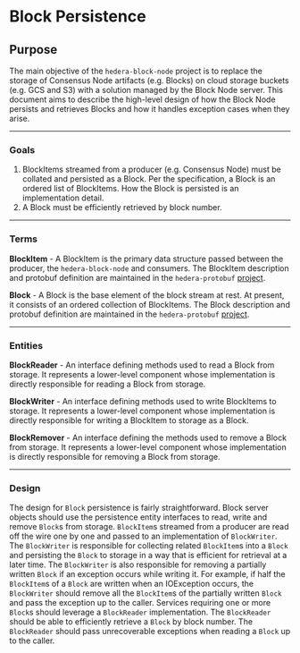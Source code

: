# Block Persistence

## Purpose

The main objective of the `hedera-block-node` project is to replace the storage of Consensus Node artifacts (e.g.
Blocks) on cloud storage buckets (e.g. GCS and S3) with a solution managed by the Block Node server. This document aims
to describe the high-level design of how the Block Node persists and retrieves Blocks and how it handles exception cases
when they arise.

---

### Goals

1) BlockItems streamed from a producer (e.g. Consensus Node) must be collated and persisted as a Block.  Per the
   specification, a Block is an ordered list of BlockItems. How the Block is persisted is an implementation detail.
2) A Block must be efficiently retrieved by block number.

---

### Terms

**BlockItem** - A BlockItem is the primary data structure passed between the producer, the `hedera-block-node`
and consumers. The BlockItem description and protobuf definition are maintained in the `hedera-protobuf`
[project](https://github.com/hashgraph/hedera-protobufs/blob/continue-block-node/documents/api/block/stream/block_item.md).

**Block** - A Block is the base element of the block stream at rest. At present, it consists of an ordered collection of
BlockItems. The Block description and protobuf definition are maintained in the `hedera-protobuf`
[project](https://github.com/hashgraph/hedera-protobufs/blob/continue-block-node/documents/api/block/stream/block.md).

---

### Entities

**BlockReader** - An interface defining methods used to read a Block from storage. It represents a lower-level
component whose implementation is directly responsible for reading a Block from storage.

**BlockWriter** - An interface defining methods used to write BlockItems to storage. It represents a lower-level
component whose implementation is directly responsible for writing a BlockItem to storage as a Block.

**BlockRemover** - An interface defining the methods used to remove a Block from storage. It represents a lower-level
component whose implementation is directly responsible for removing a Block from storage.

---

### Design

The design for `Block` persistence is fairly straightforward. Block server objects should use the persistence entity 
interfaces to read, write and remove `Block`s from storage. `BlockItem`s streamed from a producer are read off the wire 
one by one and passed to an implementation of `BlockWriter`. The `BlockWriter` is responsible for collecting related 
`BlockItem`s into a `Block` and persisting the `Block` to storage in a way that is efficient for retrieval at a later 
time. The `BlockWriter` is also responsible for removing a partially written `Block` if an exception occurs while 
writing it. For example, if half the `BlockItem`s of a `Block` are written when an IOException occurs, the `BlockWriter` 
should remove all the `BlockItem`s of the partially written `Block` and pass the exception up to the caller. Services
requiring one or more `Block`s should leverage a `BlockReader` implementation. The `BlockReader` should be able to
efficiently retrieve a `Block` by block number.  The `BlockReader` should pass unrecoverable exceptions when reading
a `Block` up to the caller.
